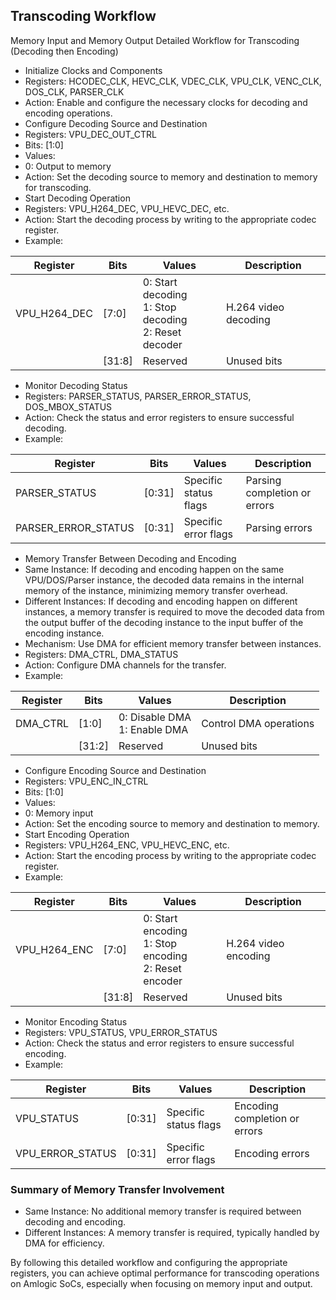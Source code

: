 ## Transcoding Workflow

Memory Input and Memory Output Detailed Workflow for Transcoding (Decoding then Encoding)

- Initialize Clocks and Components
 - Registers: HCODEC_CLK, HEVC_CLK, VDEC_CLK, VPU_CLK, VENC_CLK, DOS_CLK, PARSER_CLK
 - Action: Enable and configure the necessary clocks for decoding and encoding operations.
- Configure Decoding Source and Destination
 - Registers: VPU_DEC_OUT_CTRL
 - Bits: [1:0]
 - Values:
 - 0: Output to memory
 - Action: Set the decoding source to memory and destination to memory for transcoding.
- Start Decoding Operation
 - Registers: VPU_H264_DEC, VPU_HEVC_DEC, etc.
 - Action: Start the decoding process by writing to the appropriate codec register.
 - Example:

| **Register** | **Bits** | **Values** | **Description** |
|----------------|----------|-------------------------------------------------|---------------------------|
| VPU_H264_DEC | [7:0] | 0: Start decoding<br>1: Stop decoding<br>2: Reset decoder | H.264 video decoding |
| | [31:8] | Reserved | Unused bits |

- Monitor Decoding Status
 - Registers: PARSER_STATUS, PARSER_ERROR_STATUS, DOS_MBOX_STATUS
 - Action: Check the status and error registers to ensure successful decoding.
 - Example:

| **Register** | **Bits** | **Values** | **Description** |
|--------------------|----------|-------------------------------------------------|---------------------------|
| PARSER_STATUS | [0:31] | Specific status flags | Parsing completion or errors |
| PARSER_ERROR_STATUS| [0:31] | Specific error flags | Parsing errors |

- Memory Transfer Between Decoding and Encoding
 - Same Instance: If decoding and encoding happen on the same VPU/DOS/Parser instance, the decoded data remains in the internal memory of the instance, minimizing memory transfer overhead.
 - Different Instances: If decoding and encoding happen on different instances, a memory transfer is required to move the decoded data from the output buffer of the decoding instance to the input buffer of the encoding instance.
 - Mechanism: Use DMA for efficient memory transfer between instances.
 - Registers: DMA_CTRL, DMA_STATUS
 - Action: Configure DMA channels for the transfer.
 - Example:

| **Register** | **Bits** | **Values** | **Description** |
|----------------|----------|-------------------------------------------------|---------------------------|
| DMA_CTRL | [1:0] | 0: Disable DMA<br>1: Enable DMA | Control DMA operations |
| | [31:2] | Reserved | Unused bits |

- Configure Encoding Source and Destination
 - Registers: VPU_ENC_IN_CTRL
 - Bits: [1:0]
 - Values:
 - 0: Memory input
 - Action: Set the encoding source to memory and destination to memory.
- Start Encoding Operation
 - Registers: VPU_H264_ENC, VPU_HEVC_ENC, etc.
 - Action: Start the encoding process by writing to the appropriate codec register.
 - Example:

| **Register** | **Bits** | **Values** | **Description** |
|----------------|----------|-------------------------------------------------|---------------------------|
| VPU_H264_ENC | [7:0] | 0: Start encoding<br>1: Stop encoding<br>2: Reset encoder | H.264 video encoding |
| | [31:8] | Reserved | Unused bits |

- Monitor Encoding Status
 - Registers: VPU_STATUS, VPU_ERROR_STATUS
 - Action: Check the status and error registers to ensure successful encoding.
 - Example:

| **Register** | **Bits** | **Values** | **Description** |
|--------------------|----------|-------------------------------------------------|---------------------------|
| VPU_STATUS | [0:31] | Specific status flags | Encoding completion or errors |
| VPU_ERROR_STATUS | [0:31] | Specific error flags | Encoding errors |

### Summary of Memory Transfer Involvement
- Same Instance: No additional memory transfer is required between decoding and encoding.
- Different Instances: A memory transfer is required, typically handled by DMA for efficiency.

By following this detailed workflow and configuring the appropriate registers, you can achieve optimal performance for transcoding operations on Amlogic SoCs, especially when focusing on memory input and output.
